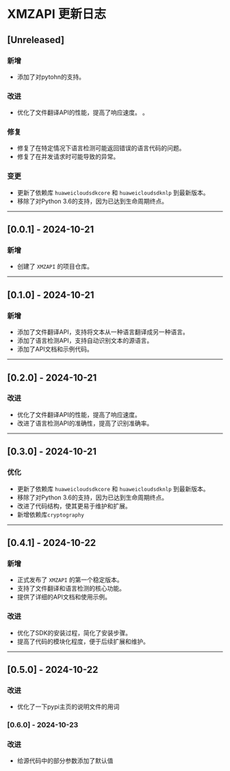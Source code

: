 # XMZAPI 更新日志

## [Unreleased]
### 新增
- 添加了对pytohn的支持。

### 改进
- 优化了文件翻译API的性能，提高了响应速度。 。

### 修复
- 修复了在特定情况下语言检测可能返回错误的语言代码的问题。
- 修复了在并发请求时可能导致的异常。

### 变更
- 更新了依赖库 `huaweicloudsdkcore` 和 `huaweicloudsdknlp` 到最新版本。
- 移除了对Python 3.6的支持，因为已达到生命周期终点。

---

## [0.0.1] - 2024-10-21
### 新增
- 创建了 `XMZAPI` 的项目仓库。

---

## [0.1.0] - 2024-10-21
### 新增
- 添加了文件翻译API，支持将文本从一种语言翻译成另一种语言。
- 添加了语言检测API，支持自动识别文本的源语言。
- 添加了API文档和示例代码。

---

## [0.2.0] - 2024-10-21
### 改进
- 优化了文件翻译API的性能，提高了响应速度。
- 改进了语言检测API的准确性，提高了识别准确率。

---

## [0.3.0] - 2024-10-21
### 优化
- 更新了依赖库 `huaweicloudsdkcore` 和 `huaweicloudsdknlp` 到最新版本。
- 移除了对Python 3.6的支持，因为已达到生命周期终点。
- 改进了代码结构，使其更易于维护和扩展。
- 新增依赖库`cryptography`

---

## [0.4.1] - 2024-10-22
### 新增
- 正式发布了 `XMZAPI` 的第一个稳定版本。
- 支持了文件翻译和语言检测的核心功能。
- 提供了详细的API文档和使用示例。

### 改进
- 优化了SDK的安装过程，简化了安装步骤。
- 提高了代码的模块化程度，便于后续扩展和维护。

---

## [0.5.0] - 2024-10-22
### 改进
- 优化了一下pypi主页的说明文件的用词

### [0.6.0] - 2024-10-23
### 改进
- 给源代码中的部分参数添加了默认值
